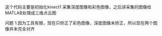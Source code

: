 这个代码主要是初始化kinect1
采集深度图像和彩色图像，之后讲采集的图像给MATLAB处理成三维点云图

问题
1.因为工具有限，现在只矫正了彩色图像，深度图像未矫正，所以现在两个图像并未完全对齐
